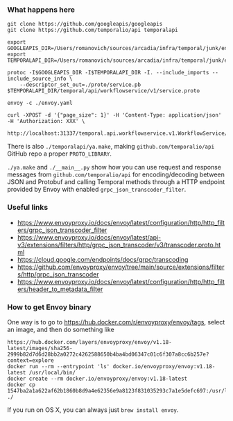 ### What happens here
```shell
git clone https://github.com/googleapis/googleapis
git clone https://github.com/temporalio/api temporalapi

export GOOGLEAPIS_DIR=/Users/romanovich/sources/arcadia/infra/temporal/junk/envoy/googleapis
export TEMPORALAPI_DIR=/Users/romanovich/sources/arcadia/infra/temporal/junk/envoy/temporalapi

protoc -I$GOOGLEAPIS_DIR -I$TEMPORALAPI_DIR -I. --include_imports --include_source_info \
    --descriptor_set_out=./proto/service.pb $TEMPORALAPI_DIR/temporal/api/workflowservice/v1/service.proto

envoy -c ./envoy.yaml

curl -XPOST -d '{"page_size": 1}' -H 'Content-Type: application/json' -H 'Authorization: XXX' \
  http://localhost:31337/temporal.api.workflowservice.v1.WorkflowService/ListNamespaces
```

There is also `./temporalapi/ya.make`, making `github.com/temporalio/api` GitHub repo a proper `PROTO_LIBRARY`.

`./ya.make` and `./__main__.py` show how you can use request and response messages from
`github.com/temporalio/api` for encoding/decoding between JSON and Protobuf and calling Temporal methods through
a HTTP endpoint provided by Envoy with enabled `grpc_json_transcoder_filter`.

### Useful links
* https://www.envoyproxy.io/docs/envoy/latest/configuration/http/http_filters/grpc_json_transcoder_filter
* https://www.envoyproxy.io/docs/envoy/latest/api-v3/extensions/filters/http/grpc_json_transcoder/v3/transcoder.proto.html
* https://cloud.google.com/endpoints/docs/grpc/transcoding
* https://github.com/envoyproxy/envoy/tree/main/source/extensions/filters/http/grpc_json_transcoder
* https://www.envoyproxy.io/docs/envoy/latest/configuration/http/http_filters/header_to_metadata_filter

### How to get Envoy binary
One way is to go to https://hub.docker.com/r/envoyproxy/envoy/tags, select an image, and then do something like
```
https://hub.docker.com/layers/envoyproxy/envoy/v1.18-latest/images/sha256-2999b82d7d6d28bb2a0272c4262588650b4ba4bd06347c01c6f307a8cc6b257e?context=explore
docker run --rm --entrypoint 'ls' docker.io/envoyproxy/envoy:v1.18-latest /usr/local/bin/
docker create --rm docker.io/envoyproxy/envoy:v1.18-latest
docker cp 1547ba2a1a622af62b1860b8d9a4e62356e9a8123f831035293c7a1e5defc697:/usr/local/bin/envoy ./
```

If you run on OS X, you can always just `brew install envoy`.
